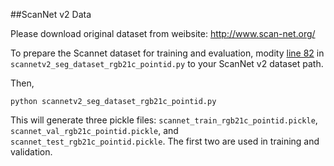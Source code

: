##ScanNet v2 Data

Please download original dataset from weibsite: <a href="http://www.scan-net.org/">http://www.scan-net.org/</a>

To prepare the Scannet dataset for training and evaluation, modity [line 82](https://github.com/DylanWusee/pointconv/blob/2a59507ef8798d52225885865ecc4b50face78c9/scannet/scannetv2_seg_dataset_rgb21c_pointid.py#L82) in `scannetv2_seg_dataset_rgb21c_pointid.py` to your ScanNet v2 dataset path.

Then,

```
python scannetv2_seg_dataset_rgb21c_pointid.py
```

This will generate three pickle files: `scannet_train_rgb21c_pointid.pickle`, `scannet_val_rgb21c_pointid.pickle`, and `scannet_test_rgb21c_pointid.pickle`. The first two are used in training and validation.
